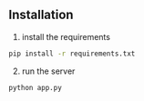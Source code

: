 ## Installation
1. install the requirements
```bash
pip install -r requirements.txt
```

2. run the server
```bash
python app.py
```
